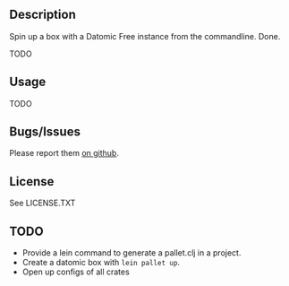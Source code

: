## Description

Spin up a box with a Datomic Free instance from the commandline. Done.

TODO

## Usage

TODO

## Bugs/Issues

Please report them [on github](http://github.com/cldwalker/datomic-box/issues).

## License

See LICENSE.TXT

## TODO
* Provide a lein command to generate a pallet.clj in a project.
* Create a datomic box with `lein pallet up`.
* Open up configs of all crates
